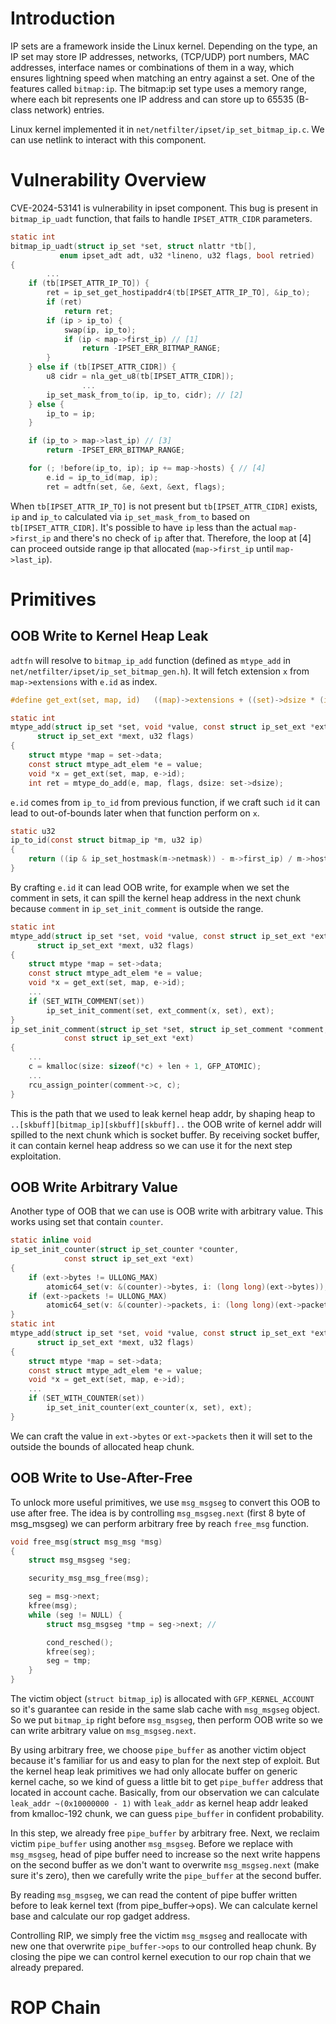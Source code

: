 # Introduction
IP sets are a framework inside the Linux kernel. Depending on the type, an IP set may store IP addresses, networks, (TCP/UDP) port numbers, MAC addresses, interface names or combinations of them in a way, which ensures lightning speed when matching an entry against a set. One of the features called `bitmap:ip`. The bitmap:ip set type uses a memory range, where each bit represents one IP address and can store up to 65535 (B-class network) entries.

Linux kernel implemented it in `net/netfilter/ipset/ip_set_bitmap_ip.c`. We can use netlink to interact with this component.

# Vulnerability Overview
CVE-2024-53141 is vulnerability in ipset component. This bug is present in `bitmap_ip_uadt` function, that fails to handle `IPSET_ATTR_CIDR` parameters.

```C
static int
bitmap_ip_uadt(struct ip_set *set, struct nlattr *tb[],
	       enum ipset_adt adt, u32 *lineno, u32 flags, bool retried)
{
        ...
	if (tb[IPSET_ATTR_IP_TO]) {
		ret = ip_set_get_hostipaddr4(tb[IPSET_ATTR_IP_TO], &ip_to);
		if (ret)
			return ret;
		if (ip > ip_to) {
			swap(ip, ip_to);
			if (ip < map->first_ip) // [1]
				return -IPSET_ERR_BITMAP_RANGE;
		}       
	} else if (tb[IPSET_ATTR_CIDR]) {
		u8 cidr = nla_get_u8(tb[IPSET_ATTR_CIDR]);
                ...
		ip_set_mask_from_to(ip, ip_to, cidr); // [2]
	} else {
		ip_to = ip;
	}

	if (ip_to > map->last_ip) // [3]
		return -IPSET_ERR_BITMAP_RANGE;

	for (; !before(ip_to, ip); ip += map->hosts) { // [4]
		e.id = ip_to_id(map, ip);
		ret = adtfn(set, &e, &ext, &ext, flags);
```

When `tb[IPSET_ATTR_IP_TO]` is not present but `tb[IPSET_ATTR_CIDR]` exists, `ip` and `ip_to` calculated via `ip_set_mask_from_to` based on `tb[IPSET_ATTR_CIDR]`. It's possible to have `ip` less than the actual `map->first_ip` and there's no check of `ip` after that. Therefore, the loop at [4] can proceed outside range ip that allocated (`map->first_ip` until `map->last_ip`).


# Primitives
## OOB Write to Kernel Heap Leak

`adtfn` will resolve to `bitmap_ip_add` function (defined as `mtype_add` in `net/netfilter/ipset/ip_set_bitmap_gen.h`). It will fetch extension `x` from `map->extensions` with `e.id` as index.
```c
#define get_ext(set, map, id)	((map)->extensions + ((set)->dsize * (id)))

static int
mtype_add(struct ip_set *set, void *value, const struct ip_set_ext *ext,
	  struct ip_set_ext *mext, u32 flags)
{
	struct mtype *map = set->data;
	const struct mtype_adt_elem *e = value;
	void *x = get_ext(set, map, e->id);
	int ret = mtype_do_add(e, map, flags, dsize: set->dsize);
```
`e.id` comes from `ip_to_id` from previous function, if we craft such `id` it can lead to out-of-bounds later when that function perform on `x`.
```c
static u32
ip_to_id(const struct bitmap_ip *m, u32 ip)
{
	return ((ip & ip_set_hostmask(m->netmask)) - m->first_ip) / m->hosts;
}
```

By crafting `e.id` it can lead OOB write, for example when we set the comment in sets, it can spill the kernel heap address in the next chunk because `comment` in `ip_set_init_comment` is outside the range. 
```c
static int
mtype_add(struct ip_set *set, void *value, const struct ip_set_ext *ext,
	  struct ip_set_ext *mext, u32 flags)
{
	struct mtype *map = set->data;
	const struct mtype_adt_elem *e = value;
	void *x = get_ext(set, map, e->id);
	...
	if (SET_WITH_COMMENT(set))
		ip_set_init_comment(set, ext_comment(x, set), ext);
}
ip_set_init_comment(struct ip_set *set, struct ip_set_comment *comment,
		    const struct ip_set_ext *ext)
{
	...
	c = kmalloc(size: sizeof(*c) + len + 1, GFP_ATOMIC);
	...
	rcu_assign_pointer(comment->c, c);
}
```
This is the path that we used to leak kernel heap addr, by shaping heap to `..[skbuff][bitmap_ip][skbuff][skbuff]..` the OOB write of kernel addr will spilled to the next chunk which is socket buffer. By receiving socket buffer, it can contain kernel heap address so we can use it for the next step exploitation.

## OOB Write Arbitrary Value
Another type of OOB that we can use is OOB write with arbitrary value. This works using set that contain `counter`.
```c
static inline void
ip_set_init_counter(struct ip_set_counter *counter,
		    const struct ip_set_ext *ext)
{
	if (ext->bytes != ULLONG_MAX)
		atomic64_set(v: &(counter)->bytes, i: (long long)(ext->bytes));
	if (ext->packets != ULLONG_MAX)
		atomic64_set(v: &(counter)->packets, i: (long long)(ext->packets));
}
static int
mtype_add(struct ip_set *set, void *value, const struct ip_set_ext *ext,
	  struct ip_set_ext *mext, u32 flags)
{
	struct mtype *map = set->data;
	const struct mtype_adt_elem *e = value;
	void *x = get_ext(set, map, e->id);
	...
	if (SET_WITH_COUNTER(set))
		ip_set_init_counter(ext_counter(x, set), ext);
}
```
We can craft the value in `ext->bytes` or `ext->packets` then it will set to the outside the bounds of allocated heap chunk.

## OOB Write to Use-After-Free
To unlock more useful primitives, we use `msg_msgseg` to convert this OOB to use after free. The idea is by controlling `msg_msgseg.next` (first 8 byte of msg_msgseg) we can perform arbitrary free by reach `free_msg` function.
```c
void free_msg(struct msg_msg *msg)
{
	struct msg_msgseg *seg;

	security_msg_msg_free(msg);

	seg = msg->next;
	kfree(msg);
	while (seg != NULL) {
		struct msg_msgseg *tmp = seg->next; //

		cond_resched();
		kfree(seg);
		seg = tmp;
	}
}
```
The victim object (`struct bitmap_ip`) is allocated with `GFP_KERNEL_ACCOUNT` so it's guarantee can reside in the same slab cache with `msg_msgseg` object. So we put `bitmap_ip` right before `msg_msgseg`, then perform OOB write so we can write arbitrary value on `msg_msgseg.next`.

By using arbitrary free, we choose `pipe_buffer` as another victim object because it's familiar for us and easy to plan for the next step of exploit. But the kernel heap leak primitives we had only allocate buffer on generic kernel cache, so we kind of guess a little bit to get `pipe_buffer` address that located in account cache. Basically, from our observation we can calculate `leak_addr ~(0x10000000 - 1)` with `leak_addr` as kernel heap addr leaked from kmalloc-192 chunk, we can guess `pipe_buffer` in confident probability.

In this step, we already free `pipe_buffer` by arbitrary free. Next, we reclaim victim `pipe_buffer` using another `msg_msgseg`. Before we replace with `msg_msgseg`, head of pipe buffer need to increase so the next write happens on the second buffer as we don't want to overwrite `msg_msgseg.next` (make sure it's zero), then we carefully write the `pipe_buffer` at the second buffer.

By reading `msg_msgseg`, we can read the content of pipe buffer written before to leak kernel text (from pipe_buffer->ops). We can calculate kernel base and calculate our rop gadget address.

Controlling RIP, we simply free the victim `msg_msgseg` and reallocate with new one that overwrite `pipe_buffer->ops` to our controlled heap chunk. By closing the pipe we can control kernel execution to our rop chain that we already prepared.

# ROP Chain

